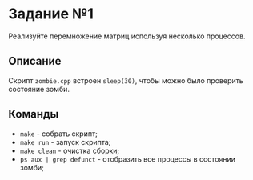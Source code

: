 # Задание №1

Реализуйте перемножение матриц используя несколько процессов.

## Описание

Скрипт `zombie.cpp` встроен `sleep(30)`, чтобы можно было проверить состояние зомби.

## Команды

- `make` - собрать скрипт;
- `make run` - запуск скрипта;
- `make clean` - очистка сборки;
- `ps aux | grep defunct` - отобразить все процессы в состоянии зомби;
